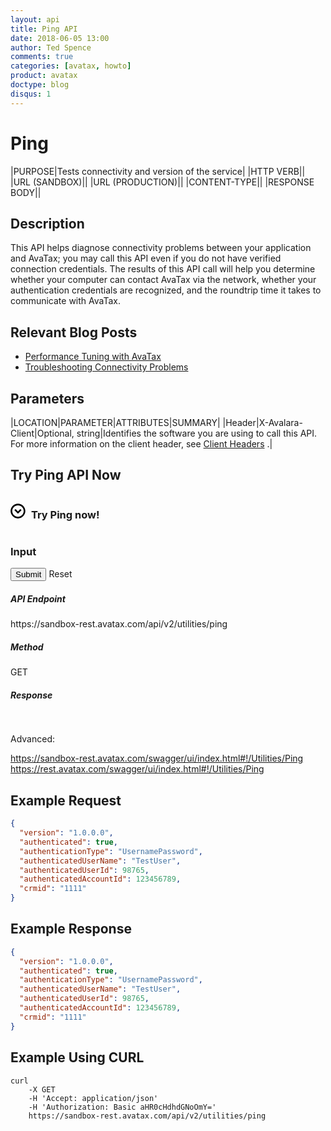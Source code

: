 ```yaml
---
layout: api
title: Ping API
date: 2018-06-05 13:00
author: Ted Spence
comments: true
categories: [avatax, howto]
product: avatax
doctype: blog
disqus: 1
---
```


# Ping

|PURPOSE|Tests connectivity and version of the service|
|HTTP VERB||
|URL (SANDBOX)||
|URL (PRODUCTION)||
|CONTENT-TYPE||
|RESPONSE BODY||

## Description

This API helps diagnose connectivity problems between your application and AvaTax; you may call this API even if you do not have verified connection credentials. The results of this API call will help you determine whether your computer can contact AvaTax via the network, whether your authentication credentials are recognized, and the roundtrip time it takes to communicate with AvaTax.

## Relevant Blog Posts

* [Performance Tuning with AvaTax](https://developer.avalara.com/blog/2017/04/18/performance-tuning-with-avatax)
* [Troubleshooting Connectivity Problems](https://developer.avalara.com/blog/2017/05/15/troubleshooting-connectivity-problems)

## Parameters

|LOCATION|PARAMETER|ATTRIBUTES|SUMMARY|
|Header|X-Avalara-Client|Optional, string|Identifies the software you are using to call this API. For more information on the client header, see [Client Headers](https://developer.avalara.com/avatax/client-headers/) .|

## Try Ping API Now

<div>
    <div class="try-it-now-header collapsed" data-target="#Ping-console-body" data-toggle="collapse" id="Ping-console" aria-expanded="false">
        <div class="documentation-expand-icon" id="Ping-console-icon" style="display: inline-block; margin-right: 5px;">
            <svg id="Layer_1" version="1.1" viewBox="0 0 512 512" width="24px" x="0px" xml:space="preserve" y="0px" style="display: block; margin: auto;">
                <g transform="rotate(0 256 256)">
                    <g>
                        <path d="M254.8,5.9c-139,0-252,113.1-252,252s113.1,252,252,252s252-113.1,252-252S393.8,5.9,254.8,5.9z M254.8,454 c-108.1,0-196-88-196-196s87.9-196,196-196s196,88,196,196S362.9,454,254.8,454z"/>
                        <polygon points="254.8,269.4 172.5,187.1 132.9,226.7 254.8,348.6 376.8,226.7 337.2,187.1"/>
                    </g>
                </g>
            </svg>
        </div>
        <h3 class="clickable" style="display: inline-block;">Try Ping now!</h3>
    </div>
    <div class="collapse" id="Ping-console-body" aria-expanded="false" style="height: 0px;">
        <div>
            <div class="alert alert-warning alert-dismissible" id="tokenExpirationAlert" style="display: none;">
                <strong>Warning!</strong>
                <span> Access token has expired. Log out and login again to renew.</span>
                <button aria-label="Close" class="close" data-dismiss="alert" type="button">
                    <span aria-hidden="true">×</span>
                </button>
            </div>
            <div class="row api-console">
                <div class="col-md-4 col-xs-12 api-console-form-wrapper">
                    <div>
                        <div>
                            <h3 style="display: inline-block;">Input</h3>
                        </div>
                        <div style="margin-bottom: 10px;">
                            <button class="btn btn-primary submit" type="button">
                                <!-- react-text: 89 -->
                                <!-- /react-text -->
                                <!-- react-text: 90 -->Submit<!-- /react-text -->
                            </button>
                            <span class="m-l-1 clickable hdr-btn-adj-text" type="reset">Reset</span>
                        </div>
                        <div class="consoleScroll"/>
                        <div style="background: blue; height: auto;"/>
                    </div>
                </div>
                <div class="col-md-8 col-xs-12 api-console-output">
                    <div>
                        <h5 class="console-output-header">
                            <span>API Endpoint</span>
                        </h5>
                        <div class="code-snippet-plaintext">https://sandbox-rest.avatax.com/api/v2/utilities/ping</div>
                        <h5 class="console-output-header">Method</h5>
                        <div class="code-snippet-plaintext">GET</div>
                        <div>
                            <h5 class="console-output-header">Response</h5>
                            <div class="code-snippet respScroll">
                                <pre> </pre>
                            </div>
                        </div>
                    </div>
                </div>
            </div>
        </div>
        <div class="v2Links">
            <p>Advanced:</p>
            <a href="https://sandbox-rest.avatax.com/swagger/ui/index.html#!/Utilities/Ping?referrer=&amp;lastReferrer=developer.avalara.com&amp;sessionId=1536077210233">https://sandbox-rest.avatax.com/swagger/ui/index.html#!/Utilities/Ping</a>
            <br>
                <a href="https://rest.avatax.com/swagger/ui/index.html#!/Utilities/Ping?referrer=&amp;lastReferrer=developer.avalara.com&amp;sessionId=1536077210233">https://rest.avatax.com/swagger/ui/index.html#!/Utilities/Ping</a>
            </div>
        </div>
    </div>
    
## Example Request

```json
{
  "version": "1.0.0.0",
  "authenticated": true,
  "authenticationType": "UsernamePassword",
  "authenticatedUserName": "TestUser",
  "authenticatedUserId": 98765,
  "authenticatedAccountId": 123456789,
  "crmid": "1111"
}
```

## Example Response

```json
{
  "version": "1.0.0.0",
  "authenticated": true,
  "authenticationType": "UsernamePassword",
  "authenticatedUserName": "TestUser",
  "authenticatedUserId": 98765,
  "authenticatedAccountId": 123456789,
  "crmid": "1111"
}
```

## Example Using CURL

```
curl
    -X GET
    -H 'Accept: application/json'
    -H 'Authorization: Basic aHR0cHdhdGNoOmY='
    https://sandbox-rest.avatax.com/api/v2/utilities/ping
```
